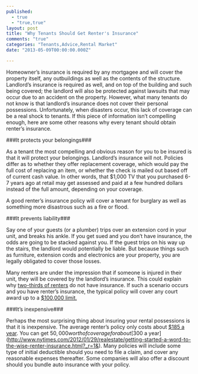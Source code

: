 ```yaml
---
published: 
  - true
  - "true,true"
layout: post
title: "Why Tenants Should Get Renter's Insurance"
comments: "true"
categories: "Tenants,Advice,Rental Market"
date: "2013-05-09T00:00:00.000Z"

---
```


Homeowner’s insurance is required by any mortgagee and will cover the property itself, any outbuildings as well as the contents of the structure. Landlord’s insurance is required as well, and on top of the building and such being covered; the landlord will also be protected against lawsuits that may occur due to an accident on the property. However, what many tenants do not know is that landlord’s insurance does not cover their personal possessions. Unfortunately, when disasters occur, this lack of coverage can be a real shock to tenants. If this piece of information isn’t compelling enough, here are some other reasons why every tenant should obtain renter’s insurance.

###It protects your belongings###

As a tenant the most compelling and obvious reason for you to be insured is that it will protect your belongings. Landlord’s insurance will not. Policies differ as to whether they offer replacement coverage, which would pay the full cost of replacing an item, or whether the check is mailed out based off of current cash value. In other words, that $1,000 TV that you purchased 6-7 years ago at retail may get assessed and paid at a few hundred dollars instead of the full amount, depending on your coverage.

A good renter’s insurance policy will cover a tenant for burglary as well as something more disastrous such as a fire or flood.

###It prevents liability###

Say one of your guests (or a plumber) trips over an extension cord in your unit, and breaks his ankle. If you get sued and you don’t have insurance, the odds are going to be stacked against you. If the guest trips on his way up the stairs, the landlord would potentially be liable. But because things such as furniture, extension cords and electronics are your property, you are legally obligated to cover those losses.

Many renters are under the impression that if someone is injured in their unit, they will be covered by the landlord’s insurance. This could explain why [two-thirds of renters](http://abcnews.go.com/Business/survey-shows-renters-insurance/story?id=18685618#.UYlU1bWHv-s) do not have insurance. If such a scenario occurs and you have renter’s insurance, the typical policy will cover any court award up to a [$100,000 limit.](http://abcnews.go.com/Business/survey-shows-renters-insurance/story?id=18685618#.UYlU1bWHv-s)

###It’s inexpensive###

Perhaps the most surprising thing about insuring your rental possessions is that it is inexpensive. The average renter’s policy only costs about [$185 a year](http://abcnews.go.com/Business/survey-shows-renters-insurance/story?id=18685618#.UYlU1bWHv-s). You can get $50,000 worth of coverage for about [$300 a year](http://www.nytimes.com/2012/01/29/realestate/getting-started-a-word-to-the-wise-renter-insurance.html?_r=1&). Many policies will include some type of initial deductible should you need to file a claim, and cover any reasonable expenses thereafter. Some companies will also offer a discount should you bundle auto insurance with your policy.

